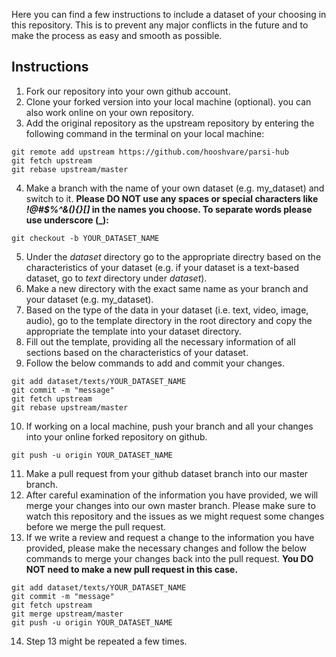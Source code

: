 Here you can find a few instructions to include a dataset of your choosing in this repository. This is to prevent any major conflicts in the future and to make the process as easy and smooth as possible.

## Instructions

1. Fork our repository into your own github account.
2. Clone your forked version into your local machine (optional). you can also work online on your own repository.
3. Add the original repository as the upstream repository by entering the following command in the terminal on your local machine:
```git
git remote add upstream https://github.com/hooshvare/parsi-hub
git fetch upstream
git rebase upstream/master
```
4. Make a branch with the name of your own dataset (e.g. my_dataset) and switch to it. **Please DO NOT use any spaces or special characters like _!@#$%^&(){}[]_ in the names you choose. To separate words please use underscore (_):**
```git
git checkout -b YOUR_DATASET_NAME
```
5. Under the *dataset* directory go to the appropriate directry based on the characteristics of your dataset (e.g. if your dataset is a text-based dataset, go to *text* directory under *dataset*).
6. Make a new directory with the exact same name as your branch and your dataset (e.g. my_dataset).
7. Based on the type of the data in your dataset (i.e. text, video, image, audio), go to the template directory in the root directory and copy the appropriate the template into your dataset directory.
8. Fill out the template, providing all the necessary information of all sections based on the characteristics of your dataset.
9. Follow the below commands to add and commit your changes.

```git
git add dataset/texts/YOUR_DATASET_NAME
git commit -m "message"
git fetch upstream
git rebase upstream/master
```
10. If working on a local machine, push your branch and all your changes into your online forked repository on github.
```git
git push -u origin YOUR_DATASET_NAME
```
11. Make a pull request from your github dataset branch into our master branch.
12. After careful examination of the information you have provided, we will merge your changes into our own master branch. Please make sure to watch this repository and the issues as we might request some changes before we merge the pull request.
13. If we write a review and request a change to the information you have provided, please make the necessary changes and follow the below commands to merge your changes back into the pull request. **You DO NOT need to make a new pull request in this case.**
```git
git add dataset/texts/YOUR_DATASET_NAME
git commit -m "message"
git fetch upstream
git merge upstream/master
git push -u origin YOUR_DATASET_NAME
```
14. Step 13 might be repeated a few times.
